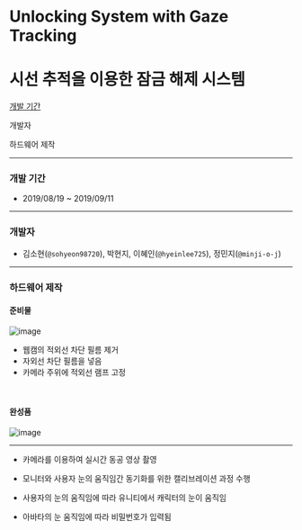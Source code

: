 # Unlocking System with Gaze Tracking
# 시선 추적을 이용한 잠금 해제 시스템

[개발 기간](#개발-기간)

개발자

하드웨어 제작


---
### 개발 기간

- 2019/08/19 ~ 2019/09/11
---
### 개발자

- 김소현(`@sohyeon98720`), 박현지, 이혜인(`@hyeinlee725`), 정민지(`@minji-o-j`) 
--- 
### 하드웨어 제작
#### 준비물
![image](https://user-images.githubusercontent.com/45448731/75803052-1aec8180-5dc1-11ea-9005-3a1a7a7de31d.png)


- 웹캠의 적외선 차단 필름 제거
- 자외선 차단 필름을 넣음
- 카메라 주위에 적외선 램프 고정
<br>

#### 완성품
![image](https://user-images.githubusercontent.com/45448731/75803296-92baac00-5dc1-11ea-95c0-182f2be12af5.png)

---



- 카메라를 이용하여 실시간 동공 영상 촬영

- 모니터와 사용자 눈의 움직임간 동기화를 위한 캘리브레이션 과정 수행

- 사용자의 눈의 움직임에 따라 유니티에서 캐릭터의 눈이 움직임

- 아바타의 눈 움직임에 따라 비밀번호가 입력됨

